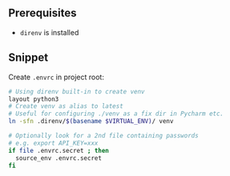 
## Prerequisites

- `direnv` is installed

## Snippet

Create `.envrc` in project root:

```bash
# Using direnv built-in to create venv
layout python3  
# Create venv as alias to latest
# Useful for configuring ./venv as a fix dir in Pycharm etc.
ln -sfn .direnv/$(basename $VIRTUAL_ENV)/ venv  

# Optionally look for a 2nd file containing passwords
# e.g. export API_KEY=xxx
if file .envrc.secret ; then  
  source_env .envrc.secret  
fi
```
